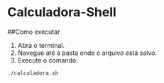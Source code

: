 # Calculadora-Shell
 
 ##Como executar
1. Abra o terminal.
2. Navegue até a pasta onde o arquivo está salvo.
3. Execute o comando:
```bash
./calculadora.sh
